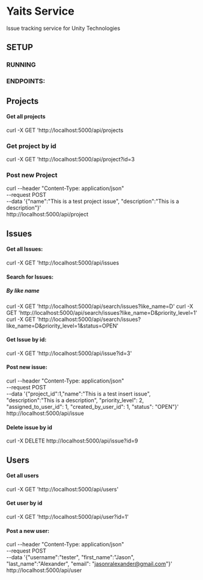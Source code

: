 # Yaits Service
 Issue tracking service for Unity Technologies


 ## SETUP


 ### RUNNING

 ### ENDPOINTS:

## Projects

#### Get all projects
curl -X GET 'http://localhost:5000/api/projects

### Get project by id
curl -X GET 'http://localhost:5000/api/project?id=3

### Post new Project
curl --header "Content-Type: application/json" \
    --request POST \
    --data '{"name":"This is a test project issue", "description":"This is a description"}' \
    http://localhost:5000/api/project

## Issues

#### Get all Issues:
curl -X GET 'http://localhost:5000/api/issues

#### Search for Issues:

##### By like name
curl -X GET 'http://localhost:5000/api/search/issues?like_name=D'
curl -X GET 'http://localhost:5000/api/search/issues?like_name=D&priority_level=1'
curl -X GET 'http://localhost:5000/api/search/issues?like_name=D&priority_level=1&status=OPEN'

#### Get Issue by id:
curl -X GET 'http://localhost:5000/api/issue?id=3'

#### Post new issue:
curl --header "Content-Type: application/json" \
    --request POST \
    --data '{"project_id":1,"name":"This is a test insert issue", "description":"This is a description", "priority_level": 2, "assigned_to_user_id": 1, "created_by_user_id": 1, "status": "OPEN"}' \
    http://localhost:5000/api/issue

#### Delete issue by id
curl -X DELETE http://localhost:5000/api/issue?id=9

## Users

#### Get all users
curl -X GET 'http://localhost:5000/api/users'

#### Get user by id
curl -X GET 'http://localhost:5000/api/user?id=1'

#### Post a new user:
curl --header "Content-Type: application/json" \
    --request POST \
    --data '{"username":"tester", "first_name":"Jason", "last_name":"Alexander", "email": "jasonralexander@gmail.com"}' \
    http://localhost:5000/api/user






